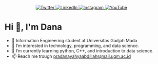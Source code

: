<p align="center">
  <a href="https://twitter.com/haipradana">
    <img src="https://img.shields.io/twitter/follow/haipradana?style=for-the-badge&label=%40haipradana&logo=twitter&logoColor=00AEFF&labelColor=black&color=7fff00" alt="Twitter">
  </a>
  <a href="https://linkedin.com/in/pradana-yahya">
    <img src="https://img.shields.io/badge/-Pradana%20yahya-blue?style=for-the-badge&logo=Linkedin&logoColor=00AEFF&labelColor=black&color=black" alt="LinkedIn">
  </a>
  </a>
    <a href="https://instagram.com/haipradana">
    <img src="https://img.shields.io/badge/-@Pradana%20yahya-blue?style=for-the-badge&logo=instagram&logoColor=00AEFF&labelColor=black&color=black" alt="Instagram">
  </a>
      <a href="https://www.youtube.com/haipradana">
    <img src="https://img.shields.io/badge/subscribe haipradana-black?style=for-the-badge&logo=youtube&logoColor=blue" alt="YouTube">
  </a>
</p>

# Hi 👋, I'm Dana

- 🔭 Information Engineering student at Universitas Gadjah Mada
- 👀 I’m interested in technology, programming, and data science.
- 🌱 I’m currently learning python, C++, and introduction to data science.
- 📫 Reach me trough pradanayahyaabdillah@mail.ugm.ac.id

<!---
haipradana/haipradana is a ✨ special ✨ repository because its `README.md` (this file) appears on your GitHub profile.
You can click the Preview link to take a look at your changes.
--->
